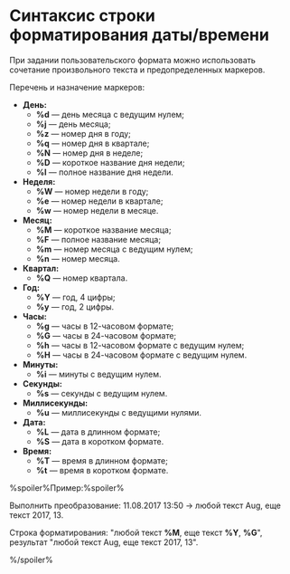 # Синтаксис строки форматирования даты/времени

При задании пользовательского формата можно использовать сочетание произвольного текста и предопределенных маркеров.

Перечень и назначение маркеров:

* **День:**
  * **%d** — день месяца с ведущим нулем;
  * **%j** — день месяца;
  * **%z** — номер дня в году;
  * **%q** — номер дня в квартале;
  * **%N** — номер дня в неделе;
  * **%D** — короткое название дня недели;
  * **%l** — полное название дня недели.
* **Неделя:**
  * **%W** — номер недели в году;
  * **%e** — номер недели в квартале;
  * **%w** — номер недели в месяце.
* **Месяц:**
  * **%M** — короткое название месяца;
  * **%F** — полное название месяца;
  * **%m** — номер месяца с ведущим нулем;
  * **%n** — номер месяца.
* **Квартал:**
  * **%Q** — номер квартала.
* **Год:**
  * **%Y** — год, 4 цифры;
  * **%y** — год, 2 цифры.
* **Часы:**
  * **%g** — часы в 12-часовом формате;
  * **%G** — часы в 24-часовом формате;
  * **%h** — часы в 12-часовом формате с ведущим нулем;
  * **%H** — часы в 24-часовом формате с ведущим нулем.
* **Минуты:**
  * **%i** — минуты с ведущим нулем.
* **Секунды:**
  * **%s** — секунды с ведущим нулем.
* **Миллисекунды:**
  * **%u** — миллисекунды с ведущими нулями.
* **Дата:**
  * **%L** — дата в длинном формате;
  * **%S** — дата в коротком формате.
* **Время:**
  * **%T** — время в длинном формате;
  * **%t** — время в коротком формате.

%spoiler%Пример:%spoiler%

Выполнить преобразование: 11.08.2017 13:50 -> любой текст Aug, еще текст 2017, 13.

Строка форматирования: "любой текст **%M**, еще текст **%Y**, **%G**", результат "любой текст Aug, еще текст 2017, 13".

%/spoiler%